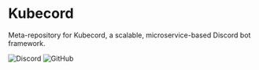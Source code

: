 # Kubecord
Meta-repository for Kubecord, a scalable, microservice-based Discord bot framework.

![Discord](https://img.shields.io/discord/546429690198622219.svg)
![GitHub](https://img.shields.io/github/license/kubecord/Kubecord.svg)
